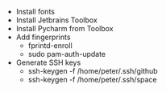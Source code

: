 * Install fonts
* Install Jetbrains Toolbox
* Install Pycharm from Toolbox
* Add fingerprints
    * fprintd-enroll
    * sudo pam-auth-update
* Generate SSH keys
    * ssh-keygen -f /home/peter/.ssh/github
    * ssh-keygen -f /home/peter/.ssh/space


